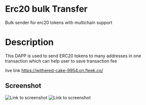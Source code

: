 # Erc20 bulk Transfer
Bulk sender for erc20 tokens with multichain support

# Description
This DAPP is used to send ERC20 tokens to many addresses in one transaction which can help user to save transaction fee

live link https://withered-cake-9954.on.fleek.co/

## Screenshot

![Link to screenshot](https://raw.githubusercontent.com/maayyaannkk/erc20-bulk-sender/main/bulk-sender-shot1.jpg)
![Link to screenshot](https://raw.githubusercontent.com/maayyaannkk/erc20-bulk-sender/main/bulk-sender-shot2.jpg)
